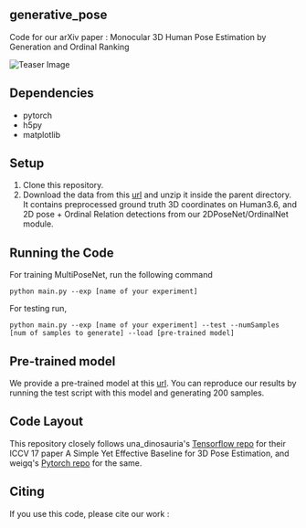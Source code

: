 ## generative_pose
Code for our arXiv paper : Monocular 3D Human Pose Estimation by Generation and Ordinal Ranking

![Teaser Image](https://github.com/ssfootball04/generative_pose/blob/master/Teaser.png)

## Dependencies
* pytorch 
* h5py
* matplotlib

## Setup
1. Clone this repository.
2. Download the data from this [url](https://drive.google.com/file/d/196RLxQKlHowEDmnJw6xLrlv16oi2z15r/view?usp=sharing) and unzip it inside the parent directory. It contains preprocessed ground truth 3D coordinates on Human3.6, and 2D pose + Ordinal Relation detections from our 2DPoseNet/OrdinalNet module. 

## Running the Code

For training MultiPoseNet, run the following command
```
python main.py --exp [name of your experiment]
```

For testing run,
```
python main.py --exp [name of your experiment] --test --numSamples [num of samples to generate] --load [pre-trained model]
```

## Pre-trained model

We provide a pre-trained model at this [url](https://drive.google.com/file/d/1m6bVVms1Q54AbxrG_EE8vvzDVFVQ-JgO/view?usp=sharing). You can reproduce our results by running the test script with this model and generating 200 samples. 

## Code Layout 

This repository closely follows una_dinosauria's [Tensorflow repo](https://github.com/una-dinosauria/3d-pose-baseline) for their ICCV 17 paper A Simple Yet Effective Baseline for 3D Pose Estimation, and weigq's [Pytorch repo](https://github.com/weigq/3d_pose_baseline_pytorch) for the same. 

## Citing 

If you use this code, please cite our work : 
